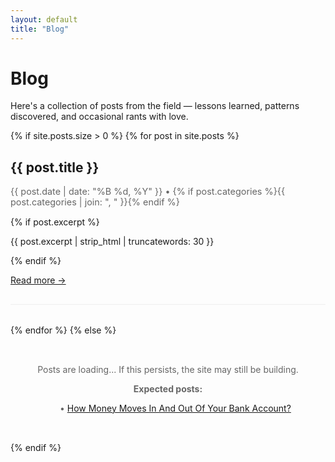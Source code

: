 ```yaml
---
layout: default
title: "Blog"
---
```


# Blog

Here's a collection of posts from the field — lessons learned, patterns discovered, and occasional rants with love.

{% if site.posts.size > 0 %}
  {% for post in site.posts %}
  <article style="margin-bottom: 2rem; padding-bottom: 1rem; border-bottom: 1px solid #eee;">
    <h2><a href="{{ post.url }}" style="text-decoration: none;">{{ post.title }}</a></h2>
    <p style="color: #666; font-size: 0.9rem;">
      <time>{{ post.date | date: "%B %d, %Y" }}</time> • 
      {% if post.categories %}{{ post.categories | join: ", " }}{% endif %}
    </p>
    {% if post.excerpt %}
      <p>{{ post.excerpt | strip_html | truncatewords: 30 }}</p>
    {% endif %}
    <p><a href="{{ post.url }}">Read more →</a></p>
  </article>
  {% endfor %}
{% else %}
  <div style="text-align: center; padding: 2rem; color: #666;">
    <p>Posts are loading... If this persists, the site may still be building.</p>
    <p><strong>Expected posts:</strong></p>
    <ul style="list-style: none;">
      <li>• <a href="/fintech/payments/2024/12/19/money_flow_bank_account.html">How Money Moves In And Out Of Your Bank Account?</a></li>
    </ul>
  </div>
{% endif %}
